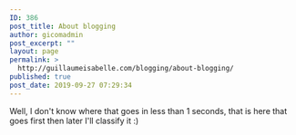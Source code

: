 ```yaml
---
ID: 386
post_title: About blogging
author: gicomadmin
post_excerpt: ""
layout: page
permalink: >
  http://guillaumeisabelle.com/blogging/about-blogging/
published: true
post_date: 2019-09-27 07:29:34
---
```

<!-- wp:paragraph -->

Well, I don't know where that goes in less than 1 seconds, that is here that goes first then later I'll classify it :)

<!-- /wp:paragraph -->